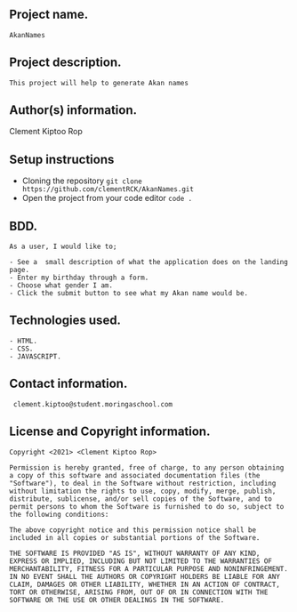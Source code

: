 ## Project name.
    AkanNames
## Project description.
    This project will help to generate Akan names
## Author(s) information.
   Clement Kiptoo Rop
## Setup instructions
   * Cloning the repository
     ```git clone https://github.com/clementRCK/AkanNames.git```
   * Open the project from your code editor
     ```code . ```
## BDD.
    As a user, I would like to;

    - See a  small description of what the application does on the landing page. 
    - Enter my birthday through a form.
    - Choose what gender I am.
    - Click the submit button to see what my Akan name would be.
## Technologies used.
    - HTML.
    - CSS.
    - JAVASCRIPT.
## Contact information.
     clement.kiptoo@student.moringaschool.com
## License and Copyright information.
    Copyright <2021> <Clement Kiptoo Rop>

    Permission is hereby granted, free of charge, to any person obtaining a copy of this software and associated documentation files (the "Software"), to deal in the Software without restriction, including without limitation the rights to use, copy, modify, merge, publish, distribute, sublicense, and/or sell copies of the Software, and to permit persons to whom the Software is furnished to do so, subject to the following conditions:

    The above copyright notice and this permission notice shall be included in all copies or substantial portions of the Software.

    THE SOFTWARE IS PROVIDED "AS IS", WITHOUT WARRANTY OF ANY KIND, EXPRESS OR IMPLIED, INCLUDING BUT NOT LIMITED TO THE WARRANTIES OF MERCHANTABILITY, FITNESS FOR A PARTICULAR PURPOSE AND NONINFRINGEMENT. IN NO EVENT SHALL THE AUTHORS OR COPYRIGHT HOLDERS BE LIABLE FOR ANY CLAIM, DAMAGES OR OTHER LIABILITY, WHETHER IN AN ACTION OF CONTRACT, TORT OR OTHERWISE, ARISING FROM, OUT OF OR IN CONNECTION WITH THE SOFTWARE OR THE USE OR OTHER DEALINGS IN THE SOFTWARE.